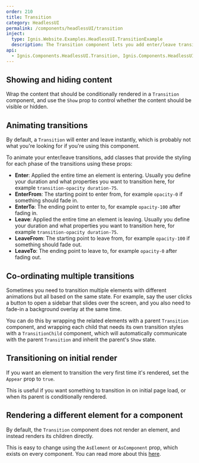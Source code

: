 ```yaml
---
order: 210
title: Transition
category: HeadlessUI
permalink: /components/headlessUI/transition
inject:
  type: Ignis.Website.Examples.HeadlessUI.TransitionExample
  description: The Transition component lets you add enter/leave transitions to conditionally rendered elements, using CSS classes to control the actual transition styles in the different stages of the transition.
api:
  - Ignis.Components.HeadlessUI.Transition, Ignis.Components.HeadlessUI
---
```


## Showing and hiding content

Wrap the content that should be conditionally rendered in a `Transition` component, and use the `Show` prop to control
whether the content should be visible or hidden.

## Animating transitions

By default, a `Transition` will enter and leave instantly, which is probably not what you're looking for if you're using
this component.

To animate your enter/leave transitions, add classes that provide the styling for each phase of the transitions using
these props:

- **Enter**: Applied the entire time an element is entering. Usually you define your duration and what properties you
  want to transition here, for example `transition-opacity duration-75`.
- **EnterFrom**: The starting point to enter from, for example `opacity-0` if something should fade in.
- **EnterTo**: The ending point to enter to, for example `opacity-100` after fading in.
- **Leave**: Applied the entire time an element is leaving. Usually you define your duration and what properties you
  want to transition here, for example `transition-opacity duration-75`.
- **LeaveFrom**: The starting point to leave from, for example `opacity-100` if something should fade out.
- **LeaveTo**: The ending point to leave to, for example `opacity-0` after fading out.

## Co-ordinating multiple transitions

Sometimes you need to transition multiple elements with different animations but all based on the same state. For
example, say the user clicks a button to open a sidebar that slides over the screen, and you also need to fade-in a
background overlay at the same time.

You can do this by wrapping the related elements with a parent `Transition` component, and wrapping each child that
needs its own transition styles with a `TransitionChild` component, which will automatically communicate with the parent
`Transition` and inherit the parent's `Show` state.

## Transitioning on initial render

If you want an element to transition the very first time it's rendered, set the `Appear` prop to `true`.

This is useful if you want something to transition in on initial page load, or when its parent is conditionally
rendered.

## Rendering a different element for a component

By default, the `Transition` component does not render an element, and instead renders its children directly.

This is easy to change using the `AsElement` or `AsComponent` prop, which exists on every component.
You can read more about this [here](/components/dynamic).
